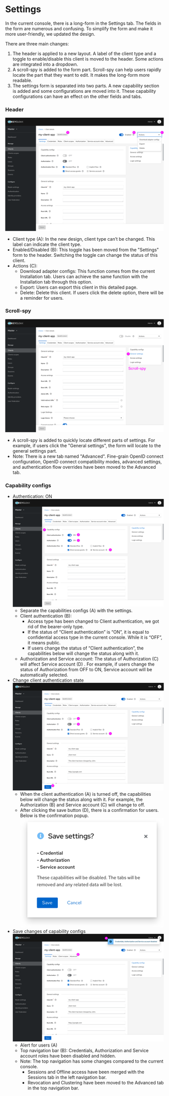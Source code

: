 # Settings

In the current console, there is a long-form in the Settings tab. The fields in the form are numerous and confusing. To simplify the form and make it more user-friendly, we updated the design.

There are three main changes:
1. The header is applied to a new layout. A label of the client type and a toggle to enable/disable this client is moved to the header. Some actions are integrated into a dropdown.  
2. A scroll-spy is added to the form part. Scroll-spy can help users rapidly locate the part that they want to edit. It makes the long-form more readable.
3. The settings form is separated into two parts. A new capability section is added and some configurations are moved into it. These capability configurations can have an effect on the other fields and tabs.

### Header
![settings-header](./_images/settings-header.png)
* Client type (A):
In the new design, client type can’t be changed. This label can indicate the client type.
* Enabled/Disabled (B):
This toggle has been moved from the "Settings" form to the header. Switching the toggle can change the status of this client.
* Actions (C):
  * Download adapter configs:
This function comes from the current Installation tab. Users can achieve the same function with the Installation tab through this option.
  * Export:
Users can export this client in this detailed page.
  * Delete:
Delete this client. If users click the delete option, there will be a reminder for users.

### Scroll-spy
![scroll-spy](./_images/scroll-spy.png)
* A scroll-spy is added to quickly locate different parts of settings. For example, if users click the "General settings", the form will locate to the general settings part.
* Note: There is a new tab named "Advanced". Fine-grain OpenID connect configuration, OpenID connect compatibility modes, advanced settings, and authentication flow overrides have been moved to the Advanced tab.

### Capability configs
* Authentication: ON
![capability-configs](./_images/capability-configs.png)
  * Separate the capabilities configs (A) with the settings.
  * Client authentication (B):
    * Access type has been changed to Client authentication, we got rid of the bearer-only type.
    * If the status of “Client authentication” is “ON”, it is equal to confidential access type in the current console. While it is “OFF”, it means public.
    * If users change the status of “Client authentication”, the capabilities below will change the status along with it.
  * Authorization and Service account:
  The status of Authorization (C) will affect Service account (D) . For example, if users change the status of Authorization from OFF to ON, Service account will be automatically selected.
* Change client authentication state
![capability-configs-1](./_images/capability-configs-1.png)
  * When the client authentication (A) is turned off, the capabilities below will change the status along with it. For example, the Authorization (B) and Service account (C) will change to off.
  * After clicking the save button (D), there is a confirmation for users. Below is the confirmation popup.
  ![save-modal](./_images/save-modal.png)
* Save changes of capability configs
![save-configs](./_images/save-configs.png)
  * Alert for users (A)
  * Top navigation bar (B): 
  Credentials, Authorization and Service account roles have been disabled and hidden.
  * Note: The top navigation has some changes compared to the current console.
    * Sessions and Offline access have been merged with the Sessions tab in the left navigation bar.
    * Revocation and Clustering have been moved to the Advanced tab in the top navigation bar.
